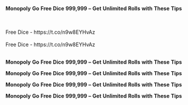 <strong>Monopoly</strong> <strong>Go</strong> <strong>Free</strong> <strong>Dice</strong> <strong>999,999</strong> <strong>–</strong> <strong>Get</strong> <strong>Unlimited</strong> <strong>Rolls</strong> <strong>with</strong> <strong>These</strong> <strong>Tips</strong>

<br>
<br>Free Dice - https://t.co/n9w8EYHvAz
<br>
<br>Free Dice - https://t.co/n9w8EYHvAz
<br>
<br>

<strong>Monopoly</strong> <strong>Go</strong> <strong>Free</strong> <strong>Dice</strong> <strong>999,999</strong> <strong>–</strong> <strong>Get</strong> <strong>Unlimited</strong> <strong>Rolls</strong> <strong>with</strong> <strong>These</strong> <strong>Tips</strong>

<strong>Monopoly</strong> <strong>Go</strong> <strong>Free</strong> <strong>Dice</strong> <strong>999,999</strong> <strong>–</strong> <strong>Get</strong> <strong>Unlimited</strong> <strong>Rolls</strong> <strong>with</strong> <strong>These</strong> <strong>Tips</strong>

<strong>Monopoly</strong> <strong>Go</strong> <strong>Free</strong> <strong>Dice</strong> <strong>999,999</strong> <strong>–</strong> <strong>Get</strong> <strong>Unlimited</strong> <strong>Rolls</strong> <strong>with</strong> <strong>These</strong> <strong>Tips</strong>

<strong>Monopoly</strong> <strong>Go</strong> <strong>Free</strong> <strong>Dice</strong> <strong>999,999</strong> <strong>–</strong> <strong>Get</strong> <strong>Unlimited</strong> <strong>Rolls</strong> <strong>with</strong> <strong>These</strong> <strong>Tips</strong>

